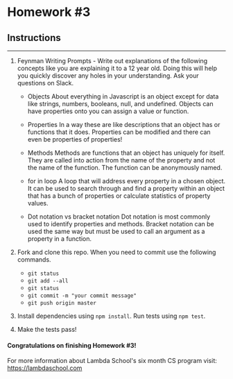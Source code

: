 # Homework #3

## Instructions
---
1. Feynman Writing Prompts - Write out explanations of the following concepts like you are explaining it to a 12 year old.  Doing this will help you quickly discover any holes in your understanding.  Ask your questions on Slack.
		
	* Objects
	About everything in Javascript is an object except for data like strings, numbers, booleans, null, and undefined. Objects can have properties onto you can assign a value or function.
	
	* Properties
	In a way these are like descriptions that an object has or functions that it does. Properties can be modified and there can even be properties of properties!
	
	* Methods
	Methods are functions that an object has uniquely for itself. They are called into action from the name of the property and not the name of the function. The function can be anonymously named.
	
	* for in loop
	A loop that will address every property in a chosen object. It can be used to search through and find a property within an object that has a bunch of properties or calculate statistics of property values.
	
	* Dot notation vs bracket notation
	Dot notation is most commonly used to identify properties and methods. Bracket notation can be used the same way but must be used to call an argument as a property in a function.
	


2. Fork and clone this repo.  When you need to commit use the following commands.
		
	* `git status`
	* `git add --all`
	* `git status`
	* `git commit -m "your commit message"`
	* `git push origin master`

3. Install dependencies using `npm install`.  Run tests using `npm test`.

4. Make the tests pass!


#### Congratulations on finishing Homework #3!

For more information about Lambda School's six month CS program visit: https://lambdaschool.com
